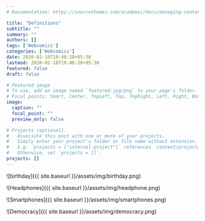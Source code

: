 ```yaml
---
# Documentation: https://sourcethemes.com/academic/docs/managing-content/

title: "Definitions"
subtitle: ""
summary: ""
authors: []
tags: ['Webcomics']
categories: ['Webcomics']
date: 2020-02-18T19:40:28+05:30
lastmod: 2020-02-18T19:40:28+05:30
featured: false
draft: false

# Featured image
# To use, add an image named `featured.jpg/png` to your page's folder.
# Focal points: Smart, Center, TopLeft, Top, TopRight, Left, Right, BottomLeft, Bottom, BottomRight.
image:
  caption: ""
  focal_point: ""
  preview_only: false

# Projects (optional).
#   Associate this post with one or more of your projects.
#   Simply enter your project's folder or file name without extension.
#   E.g. `projects = ["internal-project"]` references `content/project/deep-learning/index.md`.
#   Otherwise, set `projects = []`.
projects: []
---
```


![birthday]({{ site.baseurl }}/assets/img/birthday.png)

![Headphones]({{ site.baseurl }}/assets/img/headphone.png)

![Smartphones]({{ site.baseurl }}/assets/img/smartphones.png)

![Democracy]({{ site.baseurl }}/assets/img/democracy.png)
